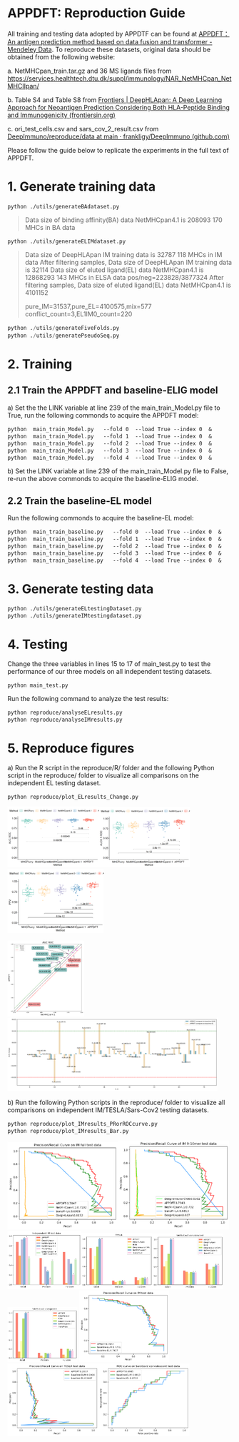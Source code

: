 # APPDFT: Reproduction Guide

All training and testing data adopted by APPDTF can be found at [APPDFT：An antigen prediction method based on data fusion and transformer - Mendeley Data](https://data.mendeley.com/datasets/fwxg5mgntn/). To reproduce these datasets, original data should be obtained from the following website:

a. NetMHCpan_train.tar.gz and 36 MS ligands files from https://services.healthtech.dtu.dk/suppl/immunology/NAR_NetMHCpan_NetMHCIIpan/

b. Table S4 and Table S8 from [Frontiers | DeepHLApan: A Deep Learning Approach for Neoantigen Prediction Considering Both HLA-Peptide Binding and Immunogenicity (frontiersin.org)](https://www.frontiersin.org/articles/10.3389/fimmu.2019.02559/full)

c.  ori_test_cells.csv and sars_cov_2_result.csv from [DeepImmuno/reproduce/data at main · frankligy/DeepImmuno (github.com)](https://github.com/frankligy/DeepImmuno/tree/main/reproduce/data)

Please follow the guide below to replicate the experiments in the full text of APPDFT.

# 1. Generate training data

```console
python ./utils/generateBAdataset.py
```

> Data size of binding affinity(BA) data NetMHCpan4.1 is 208093
> 170 MHCs in BA data

```console
python ./utils/generateELIMdataset.py
```

> Data size of DeepHLApan IM training data is 32787
> 118 MHCs in IM data
> After filtering samples, Data size of DeepHLApan IM training data is 32114
> Data size of eluted ligand(EL) data NetMHCpan4.1 is 12868293
> 143 MHCs in ELSA data
> pos/neg=223828/3877324
> After filtering samples, Data size of eluted ligand(EL) data NetMHCpan4.1 is 4101152
> 
> pure_IM=31537,pure_EL=4100575,mix=577
> conflict_count=3,EL1IM0_count=220

```python
python ./utils/generateFiveFolds.py
python ./utils/generatePseudoSeq.py
```

# 2. Training

## 2.1 Train the APPDFT and baseline-ELIG model

a) Set the the LINK variable at line 239 of the main_train_Model.py file to True, run the following commonds to acquire the APPDFT model: 

```console
python  main_train_Model.py   --fold 0  --load True --index 0  &
python  main_train_Model.py   --fold 1  --load True --index 0  &
python  main_train_Model.py   --fold 2  --load True --index 0  &
python  main_train_Model.py   --fold 3  --load True --index 0  &
python  main_train_Model.py   --fold 4  --load True --index 0  &
```

b) Set the LINK variable at line 239 of the main_train_Model.py file to False, re-run the above commonds to acquire the baseline-ELIG model.

## 2.2 Train the baseline-EL  model

Run the following commonds to acquire the baseline-EL model:

```console
python  main_train_baseline.py   --fold 0  --load True --index 0  &
python  main_train_baseline.py   --fold 1  --load True --index 0  &
python  main_train_baseline.py   --fold 2  --load True --index 0  &
python  main_train_baseline.py   --fold 3  --load True --index 0  &
python  main_train_baseline.py   --fold 4  --load True --index 0  &
```

# 3. Generate testing data

```console
python ./utils/generateELtestingDataset.py
python ./utils/generateIMtestingdataset.py
```

# 4. Testing

Change the three variables in lines 15 to 17 of main_test.py to test the performance of our three models on all independent testing datasets.

```console
python main_test.py
```

Run the following command to analyze the test results:

```console
python reproduce/analyseELresults.py
python reproduce/analyseIMresults.py
```

# 5. Reproduce figures

a) Run the R script in the reproduce/R/ folder and the following Python script in the reproduce/ folder to visualize all comparisons on the independent EL testing dataset.

```console
python reproduce/plot_ELresults_Change.py
```

<img title="" src="./R/AUC.png" alt="Alternative text" width="205"><img title="" src="./R/AUC0.1.png" alt="Alternative text" width="204"><img src="./R/PPV.png" title="" alt="Alternative text" width="216">

<img title="" src="../output/figures/AUC compare on EL testing data.png" alt="Alternative text" width="171"><img title="" src="../output/figures/AUC compare on EL testing data(self compare3).png" alt="Alternative text" width="471">

b) Run the following Python scripts in the reproduce/ folder to visualize all comparisons on independent IM/TESLA/Sars-Cov2 testing datasets.

```console
python reproduce/plot_IMresults_PRorROCcurve.py
python reproduce/plot_IMresults_Bar.py
```

<img src="../output/figures/PR curve benchmark on IM testing data.png" title="" alt="Alternative text" width="247"><img src="../output/figures/PR curve benchmark on IM testing data(9-10mer).png" title="" alt="Alternative text" width="250">
<img title="" src="../output/figures/Recall and Precision curve benchmark on IM testing data.png" alt="Alternative text" width="165"><img title="" src="../output/figures/Recall and Precision curve benchmark on TESLA testing data.png" alt="Alternative text" width="160"><img title="" src="../output/figures/Recall and Precision curve benchmark on Sars-Cov2-con testing data.png" alt="Alternative text" width="159"><img title="" src="../output/figures/Recall and Precision curve benchmark on Sars-Cov2-un testing data.png" alt="Alternative text" width="157">
<img title="" src="../output/figures/PR curve benchmark on IM testing data(Self).png" alt="Alternative text" width="201"><img title="" src="../output/figures/PR curve benchmark on TESLA testing data(Self).png" alt="Alternative text" width="204"><img title="" src="../output/figures/ROC curve benchmark on SarsCov2-conData(Self).png" alt="Alternative text" width="204">